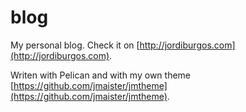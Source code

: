 blog
====

My personal blog. Check it on [http://jordiburgos.com](http://jordiburgos.com).

Writen with Pelican and with my own theme [https://github.com/jmaister/jmtheme](https://github.com/jmaister/jmtheme).

